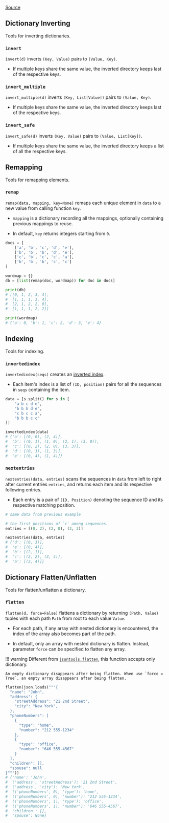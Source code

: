 [Source](https://github.com/chuanconggao/extratools/blob/master/extratools/dicttools.py)

## Dictionary Inverting

Tools for inverting dictionaries.

### `invert`

`invert(d)` inverts `(Key, Value)` pairs to `(Value, Key)`.

- If multiple keys share the same value, the inverted directory keeps last of the respective keys.

### `invert_multiple`

`invert_multiple(d)` inverts `(Key, List[Value])` pairs to `(Value, Key)`.

- If multiple keys share the same value, the inverted directory keeps last of the respective keys.

### `invert_safe`

`invert_safe(d)` inverts `(Key, Value)` pairs to `(Value, List[Key])`.

- If multiple keys share the same value, the inverted directory keeps a list of all the respective keys.

## Remapping

Tools for remapping elements.

### `remap`

`remap(data, mapping, key=None)` remaps each unique element in `data` to a new value from calling function `key`.

- `mapping` is a dictionary recording all the mappings, optionally containing previous mappings to reuse.

- In default, `key` returns integers starting from `0`.

``` python
docs = [
    ['a', 'b', 'c', 'd', 'e'],
    ['b', 'b', 'b', 'd', 'e'],
    ['c', 'b', 'c', 'c', 'a'],
    ['b', 'b', 'b', 'c', 'c']
]

wordmap = {}
db = [list(remap(doc, wordmap)) for doc in docs]

print(db)
# [[0, 1, 2, 3, 4],
#  [1, 1, 1, 3, 4],
#  [2, 1, 2, 2, 0],
#  [1, 1, 1, 2, 2]]

print(wordmap)
# {'a': 0, 'b': 1, 'c': 2, 'd': 3, 'e': 4}
```

## Indexing

Tools for indexing.

### `invertedindex`

`invertedindex(seqs)` creates an [inverted index](https://en.wikipedia.org/wiki/Inverted_index).

- Each item's index is a list of `(ID, position)` pairs for all the sequences in `seqs` containing the item.

``` python
data = [s.split() for s in [
    "a b c d e",
    "b b b d e",
    "c b c c a",
    "b b b c c"
]]

invertedindex(data)
# {'a': [(0, 0), (2, 4)],
#  'b': [(0, 1), (1, 0), (2, 1), (3, 0)],
#  'c': [(0, 2), (2, 0), (3, 3)],
#  'd': [(0, 3), (1, 3)],
#  'e': [(0, 4), (1, 4)]}
```

### `nextentries`

`nextentries(data, entries)` scans the sequences in `data` from left to right after current entries `entries`, and returns each item and its respective following entries.

- Each entry is a pair of `(ID, Position)` denoting the sequence ID and its respective matching position.

``` python
# same data from previous example

# the first positions of `c` among sequences.
entries = [(0, 2), (2, 0), (3, 3)]

nextentries(data, entries)
# {'d': [(0, 3)],
#  'e': [(0, 4)],
#  'b': [(2, 1)],
#  'c': [(2, 2), (3, 4)],
#  'a': [(2, 4)]}
```

## Dictionary Flatten/Unflatten

Tools for flatten/unflatten a dictionary.

### `flatten`

`flatten(d, force=False)` flattens a dictionary by returning `(Path, Value`) tuples with each path `Path` from root to each value `Value`.

- For each path, if any array with nested dictionary is encountered, the index of the array also becomes part of the path.

- In default, only an array with nested dictionary is flatten. Instead, parameter `force` can be specified to flatten any array.

!!! warning
    Different from [`jsontools.flatten`](jsontools/#flatten), this function accepts only dictionary.

    An empty dictionary disappears after being flatten. When use `force = True`, an empty array disappears after being flatten.

``` python
flatten(json.loads("""{
  "name": "John",
  "address": {
    "streetAddress": "21 2nd Street",
    "city": "New York",
  },
  "phoneNumbers": [
    {
      "type": "home",
      "number": "212 555-1234"
    },
    {
      "type": "office",
      "number": "646 555-4567"
    }
  ],
  "children": [],
  "spouse": null
}"""))
# {'name': 'John',
#  ('address', 'streetAddress'): '21 2nd Street',
#  ('address', 'city'): 'New York',
#  (('phoneNumbers', 0), 'type'): 'home',
#  (('phoneNumbers', 0), 'number'): '212 555-1234',
#  (('phoneNumbers', 1), 'type'): 'office',
#  (('phoneNumbers', 1), 'number'): '646 555-4567',
#  'children': [],
#  'spouse': None}
```

